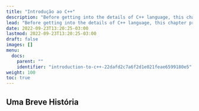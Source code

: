 ```yaml
---
title: "Introdução ao C++"
description: "Before getting into the details of C++ language, this chapter presents, in brief, its history, evolution, and strengths. Then, we’ll discuss some basic concepts that we’ll need in order to write our first program."
lead: "Before getting into the details of C++ language, this chapter presents, in brief, its history, evolution, and strengths. Then, we’ll discuss some basic concepts that we’ll need in order to write our first program."
date: 2022-09-23T13:20:25-03:00
lastmod: 2022-09-23T13:20:25-03:00
draft: false
images: []
menu:
  docs:
    parent: ""
    identifier: "introduction-to-c++-22dafd2c7a6f2d1e021feae6599180e5"
weight: 100
toc: true
---
```


## Uma Breve História
